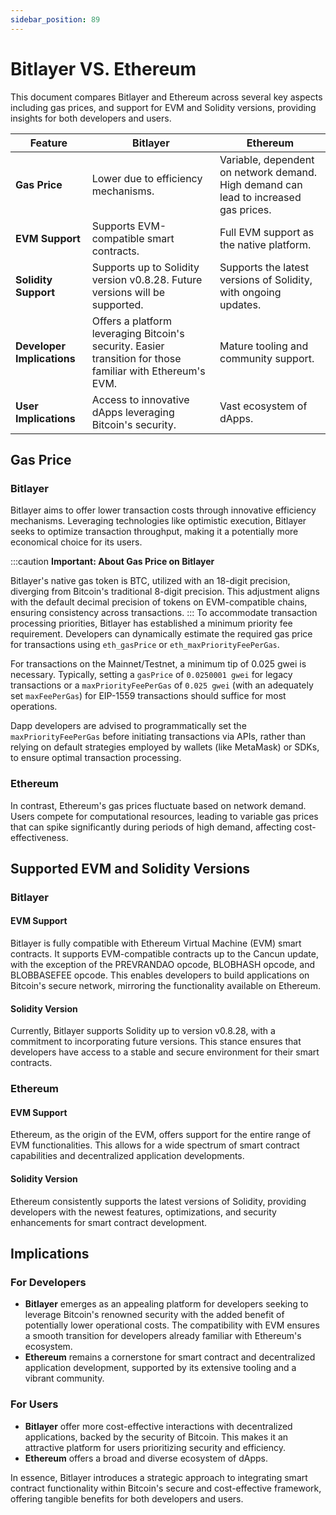 ```yaml
---
sidebar_position: 89
---
```


# Bitlayer VS. Ethereum

This document compares Bitlayer and Ethereum across several key aspects including gas prices, and support for EVM and Solidity versions, providing insights for both developers and users.


| Feature                   | Bitlayer                                                                 | Ethereum                                                                                      |
|---------------------------|--------------------------------------------------------------------------|------------------------------------------------------------------------------------------------|
| **Gas Price**             | Lower due to efficiency mechanisms.                          | Variable, dependent on network demand. High demand can lead to increased gas prices.          |
| **EVM Support**           | Supports EVM-compatible smart contracts. | Full EVM support as the native platform.                                                       |
| **Solidity Support**      | Supports up to Solidity version v0.8.28. Future versions will be supported. | Supports the latest versions of Solidity, with ongoing updates.                               |
| **Developer Implications**| Offers a platform leveraging Bitcoin's security. Easier transition for those familiar with Ethereum's EVM. | Mature tooling and community support.|
| **User Implications**     | Access to innovative dApps leveraging Bitcoin's security. | Vast ecosystem of dApps.   |


## Gas Price

### Bitlayer
Bitlayer aims to offer lower transaction costs through innovative efficiency mechanisms. Leveraging technologies like optimistic execution, Bitlayer seeks to optimize transaction throughput, making it a potentially more economical choice for its users.

:::caution **Important: About Gas Price on Bitlayer**

Bitlayer's native gas token is BTC, utilized with an 18-digit precision, diverging from Bitcoin's traditional 8-digit precision. This adjustment aligns with the default decimal precision of tokens on EVM-compatible chains, ensuring consistency across transactions.
:::
To accommodate transaction processing priorities, Bitlayer has established a minimum priority fee requirement. Developers can dynamically estimate the required gas price for transactions using `eth_gasPrice` or `eth_maxPriorityFeePerGas`.

For transactions on the Mainnet/Testnet, a minimum tip of 0.025 gwei is necessary. Typically, setting a `gasPrice` of `0.0250001 gwei` for legacy transactions or a `maxPriorityFeePerGas` of `0.025 gwei` (with an adequately set `maxFeePerGas`) for EIP-1559 transactions should suffice for most operations.

Dapp developers are advised to programmatically set the `maxPriorityFeePerGas` before initiating transactions via APIs, rather than relying on default strategies employed by wallets (like MetaMask) or SDKs, to ensure optimal transaction processing.

### Ethereum
In contrast, Ethereum's gas prices fluctuate based on network demand. Users compete for computational resources, leading to variable gas prices that can spike significantly during periods of high demand, affecting cost-effectiveness.

## Supported EVM and Solidity Versions

### Bitlayer

#### EVM Support
Bitlayer is fully compatible with Ethereum Virtual Machine (EVM) smart contracts. It supports EVM-compatible contracts up to the Cancun update, with the exception of the PREVRANDAO opcode, BLOBHASH opcode, and BLOBBASEFEE opcode. This enables developers to build applications on Bitcoin's secure network, mirroring the functionality available on Ethereum.

#### Solidity Version
Currently, Bitlayer supports Solidity up to version v0.8.28, with a commitment to incorporating future versions. This stance ensures that developers have access to a stable and secure environment for their smart contracts.

### Ethereum

#### EVM Support
Ethereum, as the origin of the EVM, offers support for the entire range of EVM functionalities. This allows for a wide spectrum of smart contract capabilities and decentralized application developments.

#### Solidity Version
Ethereum consistently supports the latest versions of Solidity, providing developers with the newest features, optimizations, and security enhancements for smart contract development.

## Implications

### For Developers

- **Bitlayer** emerges as an appealing platform for developers seeking to leverage Bitcoin's renowned security with the added benefit of potentially lower operational costs. The compatibility with EVM ensures a smooth transition for developers already familiar with Ethereum's ecosystem.
- **Ethereum** remains a cornerstone for smart contract and decentralized application development, supported by its extensive tooling and a vibrant community.

### For Users

- **Bitlayer** offer more cost-effective interactions with decentralized applications, backed by the security of Bitcoin. This makes it an attractive platform for users prioritizing security and efficiency.
- **Ethereum** offers a broad and diverse ecosystem of dApps.

In essence, Bitlayer introduces a strategic approach to integrating smart contract functionality within Bitcoin's secure and cost-effective framework, offering tangible benefits for both developers and users. 
